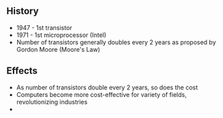 ## History

- 1947 - 1st transistor
- 1971 - 1st microprocessor (Intel)
- Number of transistors generally doubles every 2 years as proposed by Gordon Moore (Moore's Law)

## Effects

- As number of transistors double every 2 years, so does the cost
- Computers become more cost-effective for variety of fields, revolutionizing industries
- 
